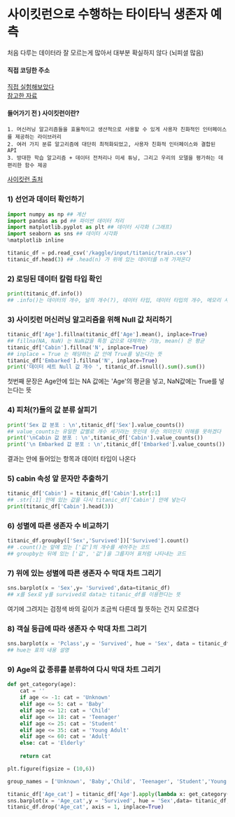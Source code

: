 # 사이킷런으로 수행하는 타이타닉 생존자 예측
처음 다루는 데이터라 잘 모르는게 많아서 대부분 확실하지 않다 (뇌피셜 많음)   

#### 직접 코딩한 주소
[직접 실험해보았다](https://colab.research.google.com/drive/1rYIpGkYmJ1BktWhK8E4XfIyGWBLg3Gu6)   
[참고한 자료](https://writeren.tistory.com/68)   

#### 들어가기 전 ) 사이킷런이란? 
```
1. 머신러닝 알고리즘들을 효율적이고 생산적으로 사용할 수 있게 사용자 친화적인 인터페이스를 제공하는 라이브러리
2. 여러 가지 분류 알고리즘에 대단히 최적화되었고, 사용자 친화적 인터페이스와 결합된 API
3. 방대한 학습 알고리즘 + 데이터 전처리나 미세 튜닝, 그리고 우리의 모델을 평가하는 데 편리한 함수 제공
```

[사이킷런 출처](http://www.datamarket.kr/xe/index.php?mid=board_oFxn34&listStyle=gallery&document_srl=25783)

### 1) 선언과 데이터 확인하기

```python
import numpy as np ## 계산
import pandas as pd ## 파이썬 데이터 처리
import matplotlib.pyplot as plt ## 데이터 시각화 (그래프)
import seaborn as sns ## 데이터 시각화
%matplotlib inline

titanic_df = pd.read_csv('/kaggle/input/titanic/train.csv')
titanic_df.head(3) ## .head(n) 가 위에 있는 데이터를 n개 가져온다
```

### 2) 로딩된 데이터 칼럼 타입 확인

```python
print(titanic_df.info())
## .info()는 데이터의 개수, 널의 개수(?), 데이터 타입, 데이터 타입의 개수, 메모리 사용한 양을 알 수 있다
```

### 3) 사이킷런 머신러닝 알고리즘을 위해 Null 값 처리하기

```python
titanic_df['Age'].fillna(titanic_df['Age'].mean(), inplace=True)
## fillna(NA, NaN) 는 NaN값을 특정 값으로 대체하는 기능, mean() 은 평균
titanic_df['Cabin'].fillna('N', inplace=True)
## inplace = True 는 해당하는 값 안에 True를 넣는다는 뜻
titanic_df['Embarked'].fillna('N', inplace=True)
print('데이터 세트 Null 값 개수 ', titanic_df.isnull().sum().sum())
```  
첫번째 문장은 Age안에 있는 NA 값에는 'Age'의 평균을 넣고, NaN값에는 True를 넣는다는 뜻  

### 4) 피처(?)들의 값 분류 살피기  
```python
print('Sex 값 분포 : \n',titanic_df['Sex'].value_counts())
## value_counts는 유일한 값별로 개수 세기라는 뜻인데 무슨 의미인지 이해를 못하겠다
print('\nCabin 값 분포 : \n',titanic_df['Cabin'].value_counts())
print('\n Embarked 값 분포 : \n',titanic_df['Embarked'].value_counts())
```
결과는 안에 들어있는 항목과 데이터 타입이 나온다  

### 5) cabin 속성 앞 문자만 추출하기

```python
titanic_df['Cabin'] = titanic_df['Cabin'].str[:1]
## .str[:1] 안에 있는 값을 다시 titanic_df['Cabin'] 안에 넣는다
print(titanic_df['Cabin'].head(3))
```

### 6) 성별에 따른 생존자 수 비교하기

```python
titanic_df.groupby(['Sex','Survived'])['Survived'].count()
## .count()는 앞에 있는 ['값']의 개수를 세어주는 코드
## groupby는 뒤에 있는 ['값', '값']을 그룹지어 표처럼 나타내는 코드
``` 

### 7) 위에 있는 성별에 따른 생존자 수 막대 차트 그리기

```python
sns.barplot(x = 'Sex',y= 'Survived',data=titanic_df)
## x를 Sex로 y를 survived로 data는 titanic_df를 이용한다는 뜻
```
여기에 그려지는 검정색 바의 길이가 조금씩 다른데 뭘 뜻하는 건지 모르겠다  

### 8) 객실 등급에 따라 생존자 수 막대 차트 그리기

```python
sns.barplot(x = 'Pclass',y = 'Survived', hue = 'Sex', data = titanic_df)
## hue는 표의 내용 설명
```

### 9) Age의 값 종류를 분류하여 다시 막대 차트 그리기

```python
def get_category(age):
    cat = ''
    if age <= -1: cat = 'Unknown'
    elif age <= 5: cat = 'Baby'
    elif age <= 12: cat = 'Child'
    elif age <= 18: cat = 'Teenager'
    elif age <= 25: cat = 'Student'
    elif age <= 35: cat = 'Young Adult'
    elif age <= 60: cat = 'Adult'
    else: cat = 'Elderly'
        
    return cat

plt.figure(figsize = (10,6))

group_names = ['Unknown', 'Baby','Child', 'Teenager', 'Student','Young Adult', 'Adult','Elderly']

titanic_df['Age_cat'] = titanic_df['Age'].apply(lambda x: get_category(x))
sns.barplot(x = 'Age_cat',y = 'Survived', hue = 'Sex',data= titanic_df, order = group_names)
titanic_df.drop('Age_cat', axis = 1, inplace=True)
```
